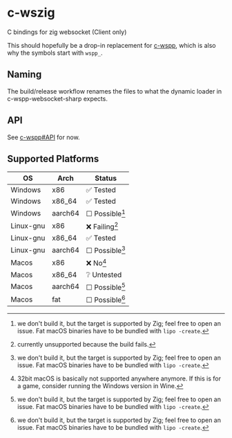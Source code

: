 # c-wszig

C bindings for zig websocket (Client only)

This should hopefully be a drop-in replacement for [c-wspp](https://github.com/black-sliver/c-wspp),
which is also why the symbols start with `wspp_`.

## Naming

The build/release workflow renames the files to what the dynamic loader in c-wspp-websocket-sharp expects.

## API

See [c-wspp#API](https://github.com/black-sliver/c-wspp?tab=readme-ov-file#api) for now.

## Supported Platforms

| OS        | Arch    | Status         |
|-----------|---------|----------------|
| Windows   | x86     | ✅ Tested       |
| Windows   | x86_64  | ✅ Tested       |
| Windows   | aarch64 | ☐ Possible[^1] |
| Linux-gnu | x86     | ❌ Failing[^2]  |
| Linux-gnu | x86_64  | ✅ Tested       |
| Linux-gnu | aarch64 | ☐ Possible[^1] |
| Macos     | x86     | ❌ No[^3]       |
| Macos     | x86_64  | ❔ Untested     |
| Macos     | aarch64 | ☐ Possible[^1] |
| Macos     | fat     | ☐ Possible[^1] |

[^1]: we don't build it, but the target is supported by Zig; feel free to open an issue.
Fat macOS binaries have to be bundled with `lipo -create`.

[^2]: currently unsupported because the build fails.

[^3]: 32bit macOS is basically not supported anywhere anymore. If this is for a game,
consider running the Windows version in Wine.
